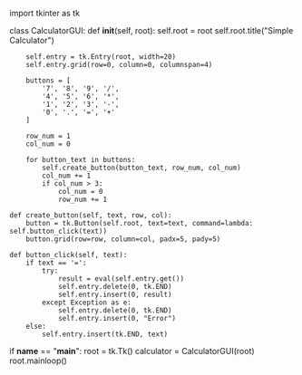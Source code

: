 import tkinter as tk

class CalculatorGUI:
    def __init__(self, root):
        self.root = root
        self.root.title("Simple Calculator")

        self.entry = tk.Entry(root, width=20)
        self.entry.grid(row=0, column=0, columnspan=4)

        buttons = [
            '7', '8', '9', '/',
            '4', '5', '6', '*',
            '1', '2', '3', '-',
            '0', '.', '=', '+'
        ]

        row_num = 1
        col_num = 0

        for button_text in buttons:
            self.create_button(button_text, row_num, col_num)
            col_num += 1
            if col_num > 3:
                col_num = 0
                row_num += 1

    def create_button(self, text, row, col):
        button = tk.Button(self.root, text=text, command=lambda: self.button_click(text))
        button.grid(row=row, column=col, padx=5, pady=5)

    def button_click(self, text):
        if text == '=':
            try:
                result = eval(self.entry.get())
                self.entry.delete(0, tk.END)
                self.entry.insert(0, result)
            except Exception as e:
                self.entry.delete(0, tk.END)
                self.entry.insert(0, "Error")
        else:
            self.entry.insert(tk.END, text)

if __name__ == "__main__":
    root = tk.Tk()
    calculator = CalculatorGUI(root)
    root.mainloop()
